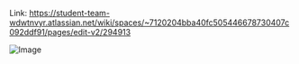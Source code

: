 Link: https://student-team-wdwtnvyr.atlassian.net/wiki/spaces/~7120204bba40fc505446678730407c092ddf91/pages/edit-v2/294913

![Image](https://github.com/user-attachments/assets/e7dad293-9dd5-4ffb-b83c-5cf3c7de1f92)
